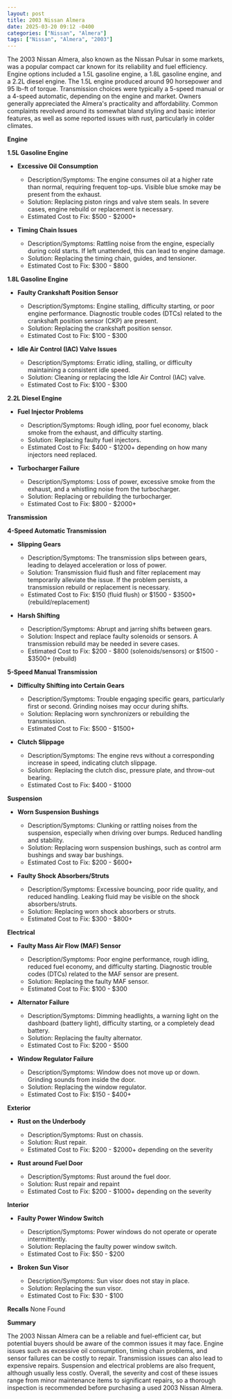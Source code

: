 ```yaml
---
layout: post
title: 2003 Nissan Almera
date: 2025-03-20 09:12 -0400
categories: ["Nissan", "Almera"]
tags: ["Nissan", "Almera", "2003"]
---
```

The 2003 Nissan Almera, also known as the Nissan Pulsar in some markets, was a popular compact car known for its reliability and fuel efficiency. Engine options included a 1.5L gasoline engine, a 1.8L gasoline engine, and a 2.2L diesel engine. The 1.5L engine produced around 90 horsepower and 95 lb-ft of torque. Transmission choices were typically a 5-speed manual or a 4-speed automatic, depending on the engine and market. Owners generally appreciated the Almera's practicality and affordability. Common complaints revolved around its somewhat bland styling and basic interior features, as well as some reported issues with rust, particularly in colder climates.

**Engine**

**1.5L Gasoline Engine**
*   **Excessive Oil Consumption**
    *   Description/Symptoms: The engine consumes oil at a higher rate than normal, requiring frequent top-ups. Visible blue smoke may be present from the exhaust.
    *   Solution: Replacing piston rings and valve stem seals. In severe cases, engine rebuild or replacement is necessary.
    *   Estimated Cost to Fix: $500 - $2000+

*   **Timing Chain Issues**
    *   Description/Symptoms: Rattling noise from the engine, especially during cold starts. If left unattended, this can lead to engine damage.
    *   Solution: Replacing the timing chain, guides, and tensioner.
    *   Estimated Cost to Fix: $300 - $800

**1.8L Gasoline Engine**

*   **Faulty Crankshaft Position Sensor**
    *   Description/Symptoms: Engine stalling, difficulty starting, or poor engine performance. Diagnostic trouble codes (DTCs) related to the crankshaft position sensor (CKP) are present.
    *   Solution: Replacing the crankshaft position sensor.
    *   Estimated Cost to Fix: $100 - $300

*   **Idle Air Control (IAC) Valve Issues**
    *   Description/Symptoms: Erratic idling, stalling, or difficulty maintaining a consistent idle speed.
    *   Solution: Cleaning or replacing the Idle Air Control (IAC) valve.
    *   Estimated Cost to Fix: $100 - $300

**2.2L Diesel Engine**

*   **Fuel Injector Problems**
    *   Description/Symptoms: Rough idling, poor fuel economy, black smoke from the exhaust, and difficulty starting.
    *   Solution: Replacing faulty fuel injectors.
    *   Estimated Cost to Fix: $400 - $1200+ depending on how many injectors need replaced.

*   **Turbocharger Failure**
    *   Description/Symptoms: Loss of power, excessive smoke from the exhaust, and a whistling noise from the turbocharger.
    *   Solution: Replacing or rebuilding the turbocharger.
    *   Estimated Cost to Fix: $800 - $2000+

**Transmission**

**4-Speed Automatic Transmission**

*   **Slipping Gears**
    *   Description/Symptoms: The transmission slips between gears, leading to delayed acceleration or loss of power.
    *   Solution: Transmission fluid flush and filter replacement may temporarily alleviate the issue. If the problem persists, a transmission rebuild or replacement is necessary.
    *   Estimated Cost to Fix: $150 (fluid flush) or $1500 - $3500+ (rebuild/replacement)

*   **Harsh Shifting**
    *   Description/Symptoms: Abrupt and jarring shifts between gears.
    *   Solution: Inspect and replace faulty solenoids or sensors. A transmission rebuild may be needed in severe cases.
    *   Estimated Cost to Fix: $200 - $800 (solenoids/sensors) or $1500 - $3500+ (rebuild)

**5-Speed Manual Transmission**

*   **Difficulty Shifting into Certain Gears**
    *   Description/Symptoms: Trouble engaging specific gears, particularly first or second. Grinding noises may occur during shifts.
    *   Solution: Replacing worn synchronizers or rebuilding the transmission.
    *   Estimated Cost to Fix: $500 - $1500+

*   **Clutch Slippage**
    *   Description/Symptoms: The engine revs without a corresponding increase in speed, indicating clutch slippage.
    *   Solution: Replacing the clutch disc, pressure plate, and throw-out bearing.
    *   Estimated Cost to Fix: $400 - $1000

**Suspension**

*   **Worn Suspension Bushings**
    *   Description/Symptoms: Clunking or rattling noises from the suspension, especially when driving over bumps. Reduced handling and stability.
    *   Solution: Replacing worn suspension bushings, such as control arm bushings and sway bar bushings.
    *   Estimated Cost to Fix: $200 - $600+

*   **Faulty Shock Absorbers/Struts**
    *   Description/Symptoms: Excessive bouncing, poor ride quality, and reduced handling. Leaking fluid may be visible on the shock absorbers/struts.
    *   Solution: Replacing worn shock absorbers or struts.
    *   Estimated Cost to Fix: $300 - $800+

**Electrical**

*   **Faulty Mass Air Flow (MAF) Sensor**
    *   Description/Symptoms: Poor engine performance, rough idling, reduced fuel economy, and difficulty starting. Diagnostic trouble codes (DTCs) related to the MAF sensor are present.
    *   Solution: Replacing the faulty MAF sensor.
    *   Estimated Cost to Fix: $100 - $300

*   **Alternator Failure**
    *   Description/Symptoms: Dimming headlights, a warning light on the dashboard (battery light), difficulty starting, or a completely dead battery.
    *   Solution: Replacing the faulty alternator.
    *   Estimated Cost to Fix: $200 - $500

*   **Window Regulator Failure**
    *   Description/Symptoms: Window does not move up or down. Grinding sounds from inside the door.
    *   Solution: Replacing the window regulator.
    *   Estimated Cost to Fix: $150 - $400+

**Exterior**

*   **Rust on the Underbody**
    *   Description/Symptoms: Rust on chassis.
    *   Solution: Rust repair.
    *   Estimated Cost to Fix: $200 - $2000+ depending on the severity

*   **Rust around Fuel Door**
    *   Description/Symptoms: Rust around the fuel door.
    *   Solution: Rust repair and repaint
    *   Estimated Cost to Fix: $200 - $1000+ depending on the severity

**Interior**

*   **Faulty Power Window Switch**
    *   Description/Symptoms: Power windows do not operate or operate intermittently.
    *   Solution: Replacing the faulty power window switch.
    *   Estimated Cost to Fix: $50 - $200

*   **Broken Sun Visor**
    *   Description/Symptoms: Sun visor does not stay in place.
    *   Solution: Replacing the sun visor.
    *   Estimated Cost to Fix: $30 - $100

**Recalls**
None Found

**Summary**

The 2003 Nissan Almera can be a reliable and fuel-efficient car, but potential buyers should be aware of the common issues it may face. Engine issues such as excessive oil consumption, timing chain problems, and sensor failures can be costly to repair. Transmission issues can also lead to expensive repairs. Suspension and electrical problems are also frequent, although usually less costly. Overall, the severity and cost of these issues range from minor maintenance items to significant repairs, so a thorough inspection is recommended before purchasing a used 2003 Nissan Almera.

